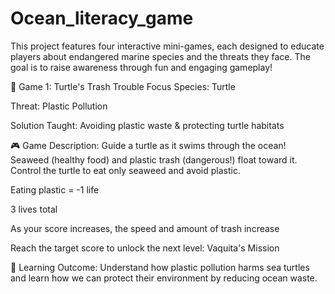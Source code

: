 ﻿# Ocean_literacy_game
This project features four interactive mini-games, each designed to educate players about endangered marine species and the threats they face. The goal is to raise awareness through fun and engaging gameplay!

🐢 Game 1: Turtle's Trash Trouble
Focus Species: Turtle

Threat: Plastic Pollution

Solution Taught: Avoiding plastic waste & protecting turtle habitats

🎮 Game Description:
Guide a turtle as it swims through the ocean! Seaweed (healthy food) and plastic trash (dangerous!) float toward it. Control the turtle to eat only seaweed and avoid plastic.

Eating plastic = -1 life

3 lives total

As your score increases, the speed and amount of trash increase

Reach the target score to unlock the next level: Vaquita's Mission

🧠 Learning Outcome:
Understand how plastic pollution harms sea turtles and learn how we can protect their environment by reducing ocean waste.
